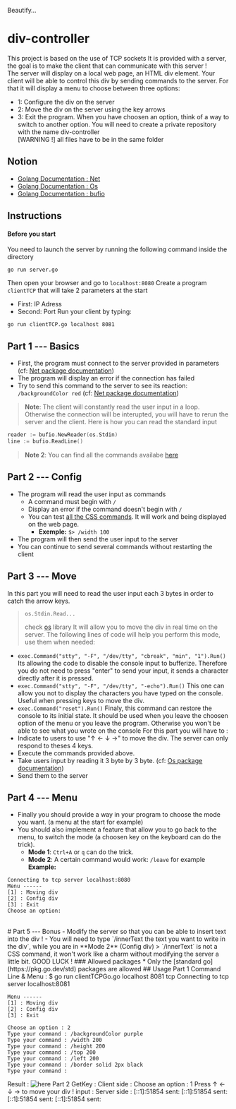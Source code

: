 Beautify…
# div-controller
This project is based on the use of TCP sockets
It is provided with a server, the goal is to make the client that can communicate with this server !  
The server will display on a local web page, an HTML div element. Your client will be able to control this div by sending commands to the server.
For that it will display a menu to choose between three options:
- 1: Configure the div on the server
- 2: Move the div on the server using the key arrows
- 3: Exit the program.
When you have choosen an option, think of a way to switch to another option.
You will need to create a private repository with the name div-controller  
[WARNING !] all files have to be in the same folder
## Notion
* [Golang Documentation : Net](https://pkg.go.dev/net)
* [Golang Documentation : Os](https://pkg.go.dev/os)
* [Golang Documentation : bufio](https://pkg.go.dev/bufio)
## Instructions
#### Before you start
You need to launch the server by running the following command inside the directory
```
go run server.go
```
Then open your browser and go to `localhost:8080`
Create a program `clientTCP` that will take 2 parameters at the start
* First: IP Adress
* Second: Port
Run your client by typing:
```
go run clientTCP.go localhost 8081
```
## Part 1 --- Basics
* First, the program must connect to the server provided in parameters (cf: [Net package documentation](https://pkg.go.dev/net))
* The program will display an error if the connection has failed
* Try to send this command to the server to see its reaction: `/backgroundColor red` (cf: [Net package documentation](https://pkg.go.dev/net))
> **Note**: The client will constantly read the user input in a loop. Otherwise the connection will be interupted, you will have to rerun the server and the client.
> Here is how you can read the standard input
> 
``` go
reader := bufio.NewReader(os.Stdin)
line := bufio.ReadLine()
```
> **Note 2**: You can find all the commands availabe [here](https://www.w3schools.com/jsref/dom_obj_style.asp)
## Part 2 --- Config
* The program will read the user input as commands
  * A command must begin with `/`
  * Display an error if the command doesn't begin with `/`
  * You can test [all the CSS commands](https://www.w3schools.com/jsref/dom_obj_style.asp). It will work and being displayed on the web page.
    - **Exemple:** `$> /width 100` 
* The program will then send the user input to the server
* You can continue to send several commands without restarting the client
## Part 3 --- Move
In this part you will need to read the user input each 3 bytes in order to catch the arrow keys.
> ```os.Stdin.Read...``` 
>
> check [os](https://pkg.go.dev/os) library
It will allow you to move the div in real time on the server.
The following lines of code will help you perform this mode, use them when needed:  
* `exec.Command("stty", "-F", "/dev/tty", "cbreak", "min", "1").Run()`
Its allowing the code to disable the console input to bufferize. Therefore you do not need to press "enter" to send your input, it sends a character directly after it is pressed.
* `exec.Command("stty", "-F", "/dev/tty", "-echo").Run()`
This one can allow you not to display the characters you have typed on the console. Useful when pressing keys to move the div.
* `exec.Command("reset").Run()`
Finaly, this command can restore the console to its initial state. It should be used when you leave the choosen option of the menu or you leave the program. Otherwise you won't be able to see what you wrote on the console
For this part you will have to :
* Indicate to users to use "↑ ← ↓ →" to move the div. The server can only respond to theses 4 keys.
* Execute the commands provided above.
* Take users input by reading it 3 byte by 3 byte. (cf: [Os package documentation](https://pkg.go.dev/os))
* Send them to the server
## Part 4 --- Menu
- Finally you should provide a way in your program to choose the mode you want. (a menu at the start for example)
- You should also implement a feature that allow you to go back to the menu, to switch the mode (a choosen key on the keyboard can do the trick).
    - **Mode 1**: `Ctrl+A` or `q` can do the trick.
    - **Mode 2**: A certain command would work: `/leave` for example
**Example:**
```
Connecting to tcp server localhost:8080
Menu ------
[1] : Moving div
[2] : Config div
[3] : Exit
Choose an option:
``` 
<br>
# Part 5 --- Bonus
- Modify the server so that you can be able to insert text into the div !
- You will need to type `/innerText the text you want to write in the div`, while you are in **Mode 2** (Config div)
> `/innerText` is not a CSS command, it won't work like a charm without modifying the server a little bit.
GOOD LUCK !
### Allowed packages
* Only the [standard go](https://pkg.go.dev/std) packages are allowed
## Usage
Part 1 Command Line & Menu : 
    $ go run clientTCPGo.go localhost 8081 tcp
    Connecting to tcp server localhost:8081
    
    Menu ------
    [1] : Moving div
    [2] : Config div
    [3] : Exit
 
    Choose an option : 2
    Type your command : /backgroundColor purple
    Type your command : /width 200
    Type your command : /height 200
    Type your command : /top 200
    Type your command : /left 200
    Type your command : /border solid 2px black
    Type your command :
Result : ![here](https://i.imgur.com/ERBwGDW.png)
Part 2 GetKey : 
Client side :
    Choose an option : 1
    Press ↑ ← ↓ → to move your div !
    input :
Server side : 
    [::1]:51854 sent: 
    [::1]:51854 sent: 
    [::1]:51854 sent: 
    [::1]:51854 sent: 